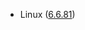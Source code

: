 - Linux ([6.6.81](https://git.kernel.org/pub/scm/linux/kernel/git/stable/linux.git/tag/?h=v6.6.81))
